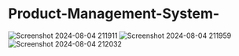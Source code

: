 # Product-Management-System-
![Screenshot 2024-08-04 211911](https://github.com/user-attachments/assets/aed0ab38-06b1-486f-a33a-7df89b0c23d4)
![Screenshot 2024-08-04 211959](https://github.com/user-attachments/assets/bfa79a4a-9062-42e4-9a29-681e0f3f6af6)
![Screenshot 2024-08-04 212032](https://github.com/user-attachments/assets/75296394-4f4d-433d-9b02-3058fddfa4d4)

